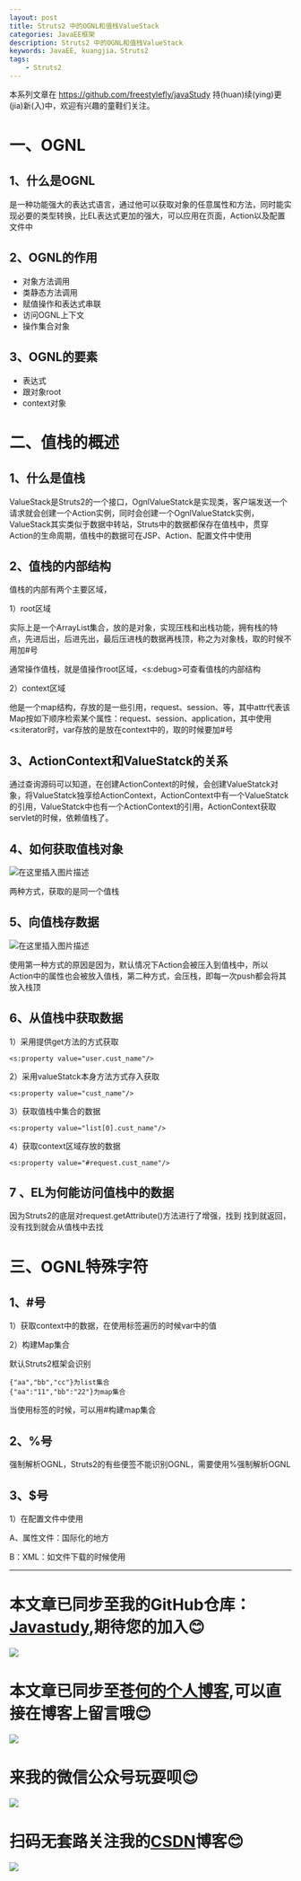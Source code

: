 ```yaml
---
layout: post
title: Struts2 中的OGNL和值栈ValueStack
categories: JavaEE框架
description: Struts2 中的OGNL和值栈ValueStack
keywords: JavaEE, kuangjia，Struts2
tags:
	- Struts2
---
```


本系列文章在 <https://github.com/freestylefly/javaStudy> 持(huan)续(ying)更(jia)新(入)中，欢迎有兴趣的童鞋们关注。

# 一、OGNL

## 1、什么是OGNL

是一种功能强大的表达式语言，通过他可以获取对象的任意属性和方法，同时能实现必要的类型转换，比EL表达式更加的强大，可以应用在页面，Action以及配置文件中

## 2、OGNL的作用

- 对象方法调用
- 类静态方法调用
- 赋值操作和表达式串联
- 访问OGNL上下文
- 操作集合对象

## 3、OGNL的要素

- 表达式
- 跟对象root
- context对象

# 二、值栈的概述

## 1、什么是值栈

ValueStack是Struts2的一个接口，OgnlValueStatck是实现类，客户端发送一个请求就会创建一个Action实例，同时会创建一个OgnlValueStatck实例，ValueStack其实类似于数据中转站，Struts中的数据都保存在值栈中，贯穿Action的生命周期，值栈中的数据可在JSP、Action、配置文件中使用

## 2、值栈的内部结构

值栈的内部有两个主要区域，

1）root区域

实际上是一个ArrayList集合，放的是对象，实现压栈和出栈功能，拥有栈的特点，先进后出，后进先出，最后压进栈的数据再栈顶，称之为对象栈，取的时候不用加#号

通常操作值栈，就是值操作root区域，<s:debug>可查看值栈的内部结构

2）context区域

他是一个map结构，存放的是一些引用，request、session、等，其中attr代表该Map按如下顺序检索某个属性：request、session、application，其中使用<s:iterator时，var存放的是放在context中的，取的时候要加#号

## 3、ActionContext和ValueStatck的关系

通过查询源码可以知道，在创建ActionContext的时候，会创建ValueStatck对象，将ValueStatck独享给ActionContext，ActionContext中有一个ValueStatck的引用，ValueStatck中也有一个ActionContext的引用，ActionContext获取servlet的时候，依赖值栈了。

## 4、如何获取值栈对象

![在这里插入图片描述](https://img-blog.csdnimg.cn/20190208165701231.png?x-oss-process=image/watermark,type_ZmFuZ3poZW5naGVpdGk,shadow_10,text_aHR0cHM6Ly9ibG9nLmNzZG4ubmV0L3FxXzQzMjcwMDc0,size_16,color_FFFFFF,t_70)

两种方式，获取的是同一个值栈

## 5、向值栈存数据

![在这里插入图片描述](https://img-blog.csdnimg.cn/20190208165733543.png)

使用第一种方式的原因是因为，默认情况下Action会被压入到值栈中，所以Action中的属性也会被放入值栈，第二种方式，会压栈，即每一次push都会将其放入栈顶

## 6、从值栈中获取数据

1）采用提供get方法的方式获取

```
<s:property value="user.cust_name"/>
```

2）采用valueStatck本身方法方式存入获取

```
<s:property value="cust_name"/>
```

3）获取值栈中集合的数据

```
<s:property value="list[0].cust_name"/>
```

4）获取context区域存放的数据

```
<s:property value="#request.cust_name"/>
```

## 7 、EL为何能访问值栈中的数据

因为Struts2的底层对request.getAttribute()方法进行了增强，找到	找到就返回，没有找到就会从值栈中去找

# 三、OGNL特殊字符

## 1、#号

1）获取context中的数据，在使用标签遍历的时候var中的值

2）构建Map集合

默认Struts2框架会识别

```
{"aa","bb","cc"}为list集合
{"aa":"11","bb":"22"}为map集合
```

当使用标签的时候，可以用#构建map集合

## 2、%号

强制解析OGNL，Struts2的有些便签不能识别OGNL，需要使用%强制解析OGNL

## 3、$号

1）在配置文件中使用

A、属性文件：国际化的地方

B：XML：如文件下载的时候使用

------
# 本文章已同步至我的GitHub仓库：<a href="https://github.com/freestylefly/javaStudy">Javastudy</a>,期待您的加入:blush:
<img src="http://pp8g2fyug.bkt.clouddn.com/github.jpg" width=""/>

# 本文章已同步至<a href="https://freestylefly.github.io/">苍何的个人博客</a>,可以直接在博客上留言哦:blush:
<img src="http://pp8g2fyug.bkt.clouddn.com/myblog..png" width=""/>

# 来我的微信公众号玩耍呗:blush:
<img src="http://pp8g2fyug.bkt.clouddn.com/weixingongzhonghao.jpg" width=""/>

# 扫码无套路关注我的<a href="https://blog.csdn.net/qq_43270074?orderby=UpdateTime">CSDN</a>博客:blush:
<img src="http://pp8g2fyug.bkt.clouddn.com/CSDN.png" width=""/>















